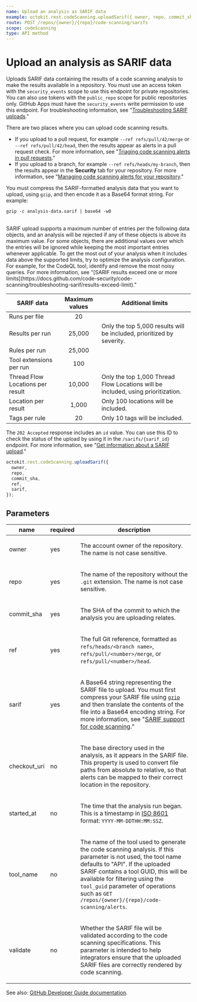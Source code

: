 ```yaml
---
name: Upload an analysis as SARIF data
example: octokit.rest.codeScanning.uploadSarif({ owner, repo, commit_sha, ref, sarif })
route: POST /repos/{owner}/{repo}/code-scanning/sarifs
scope: codeScanning
type: API method
---
```


# Upload an analysis as SARIF data

Uploads SARIF data containing the results of a code scanning analysis to make the results available in a repository. You must use an access token with the `security_events` scope to use this endpoint for private repositories. You can also use tokens with the `public_repo` scope for public repositories only. GitHub Apps must have the `security_events` write permission to use this endpoint. For troubleshooting information, see "[Troubleshooting SARIF uploads](https://docs.github.com/code-security/code-scanning/troubleshooting-sarif)."

There are two places where you can upload code scanning results.

- If you upload to a pull request, for example `--ref refs/pull/42/merge` or `--ref refs/pull/42/head`, then the results appear as alerts in a pull request check. For more information, see "[Triaging code scanning alerts in pull requests](/code-security/secure-coding/triaging-code-scanning-alerts-in-pull-requests)."
- If you upload to a branch, for example `--ref refs/heads/my-branch`, then the results appear in the **Security** tab for your repository. For more information, see "[Managing code scanning alerts for your repository](/code-security/secure-coding/managing-code-scanning-alerts-for-your-repository#viewing-the-alerts-for-a-repository)."

You must compress the SARIF-formatted analysis data that you want to upload, using `gzip`, and then encode it as a Base64 format string. For example:

```
gzip -c analysis-data.sarif | base64 -w0
```

<br>
SARIF upload supports a maximum number of entries per the following data objects, and an analysis will be rejected if any of these objects is above its maximum value. For some objects, there are additional values over which the entries will be ignored while keeping the most important entries whenever applicable.
To get the most out of your analysis when it includes data above the supported limits, try to optimize the analysis configuration. For example, for the CodeQL tool, identify and remove the most noisy queries. For more information, see "[SARIF results exceed one or more limits](https://docs.github.com/code-security/code-scanning/troubleshooting-sarif/results-exceed-limit)."

| **SARIF data**                   | **Maximum values** | **Additional limits**                                                            |
| -------------------------------- | :----------------: | -------------------------------------------------------------------------------- |
| Runs per file                    |         20         |                                                                                  |
| Results per run                  |       25,000       | Only the top 5,000 results will be included, prioritized by severity.            |
| Rules per run                    |       25,000       |                                                                                  |
| Tool extensions per run          |        100         |                                                                                  |
| Thread Flow Locations per result |       10,000       | Only the top 1,000 Thread Flow Locations will be included, using prioritization. |
| Location per result              |       1,000        | Only 100 locations will be included.                                             |
| Tags per rule                    |         20         | Only 10 tags will be included.                                                   |

The `202 Accepted` response includes an `id` value.
You can use this ID to check the status of the upload by using it in the `/sarifs/{sarif_id}` endpoint.
For more information, see "[Get information about a SARIF upload](/rest/code-scanning/code-scanning#get-information-about-a-sarif-upload)."

```js
octokit.rest.codeScanning.uploadSarif({
  owner,
  repo,
  commit_sha,
  ref,
  sarif,
});
```

## Parameters

<table>
  <thead>
    <tr>
      <th>name</th>
      <th>required</th>
      <th>description</th>
    </tr>
  </thead>
  <tbody>
    <tr><td>owner</td><td>yes</td><td>

The account owner of the repository. The name is not case sensitive.

</td></tr>
<tr><td>repo</td><td>yes</td><td>

The name of the repository without the `.git` extension. The name is not case sensitive.

</td></tr>
<tr><td>commit_sha</td><td>yes</td><td>

The SHA of the commit to which the analysis you are uploading relates.

</td></tr>
<tr><td>ref</td><td>yes</td><td>

The full Git reference, formatted as `refs/heads/<branch name>`,
`refs/pull/<number>/merge`, or `refs/pull/<number>/head`.

</td></tr>
<tr><td>sarif</td><td>yes</td><td>

A Base64 string representing the SARIF file to upload. You must first compress your SARIF file using [`gzip`](http://www.gnu.org/software/gzip/manual/gzip.html) and then translate the contents of the file into a Base64 encoding string. For more information, see "[SARIF support for code scanning](https://docs.github.com/code-security/secure-coding/sarif-support-for-code-scanning)."

</td></tr>
<tr><td>checkout_uri</td><td>no</td><td>

The base directory used in the analysis, as it appears in the SARIF file.
This property is used to convert file paths from absolute to relative, so that alerts can be mapped to their correct location in the repository.

</td></tr>
<tr><td>started_at</td><td>no</td><td>

The time that the analysis run began. This is a timestamp in [ISO 8601](https://en.wikipedia.org/wiki/ISO_8601) format: `YYYY-MM-DDTHH:MM:SSZ`.

</td></tr>
<tr><td>tool_name</td><td>no</td><td>

The name of the tool used to generate the code scanning analysis. If this parameter is not used, the tool name defaults to "API". If the uploaded SARIF contains a tool GUID, this will be available for filtering using the `tool_guid` parameter of operations such as `GET /repos/{owner}/{repo}/code-scanning/alerts`.

</td></tr>
<tr><td>validate</td><td>no</td><td>

Whether the SARIF file will be validated according to the code scanning specifications.
This parameter is intended to help integrators ensure that the uploaded SARIF files are correctly rendered by code scanning.

</td></tr>
  </tbody>
</table>

See also: [GitHub Developer Guide documentation](https://docs.github.com/rest/code-scanning/code-scanning#upload-an-analysis-as-sarif-data).
